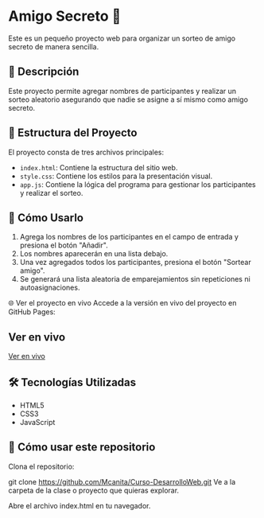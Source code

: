 # Amigo Secreto 🎁

Este es un pequeño proyecto web para organizar un sorteo de amigo secreto de manera sencilla.

## 📌 Descripción

Este proyecto permite agregar nombres de participantes y realizar un sorteo aleatorio asegurando que nadie se asigne a sí mismo como amigo secreto.

## 📂 Estructura del Proyecto

El proyecto consta de tres archivos principales:

- `index.html`: Contiene la estructura del sitio web.
- `style.css`: Contiene los estilos para la presentación visual.
- `app.js`: Contiene la lógica del programa para gestionar los participantes y realizar el sorteo.

## 🚀 Cómo Usarlo

1. Agrega los nombres de los participantes en el campo de entrada y presiona el botón "Añadir".
2. Los nombres aparecerán en una lista debajo.
3. Una vez agregados todos los participantes, presiona el botón "Sortear amigo".
4. Se generará una lista aleatoria de emparejamientos sin repeticiones ni autoasignaciones.

🌐 Ver el proyecto en vivo
Accede a la versión en vivo del proyecto en GitHub Pages:
## Ver en vivo
[Ver en vivo]( https://mcanita.github.io/amigo-secreto/)



## 🛠️ Tecnologías Utilizadas

- HTML5
- CSS3
- JavaScript



## 🚀 Cómo usar este repositorio
Clona el repositorio:

git clone https://github.com/Mcanita/Curso-DesarrolloWeb.git
Ve a la carpeta de la clase o proyecto que quieras explorar.

Abre el archivo index.html en tu navegador.





